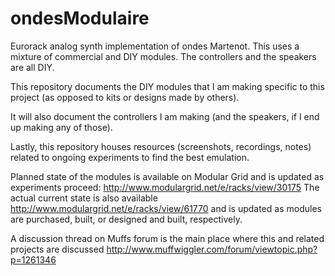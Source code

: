 ondesModulaire
==============

Eurorack analog synth implementation of ondes Martenot. This uses a
mixture of commercial and DIY modules. The controllers and the speakers
are all DIY. 

This repository documents the DIY modules that I am making specific to 
this project (as opposed to kits or designs made by others).

It will also document the controllers I am making (and the speakers, if 
I end up making any of those).

Lastly, this repository houses resources (screenshots, recordings, notes) 
related to ongoing experiments to find the best emulation.

Planned state of the modules is available on Modular Grid and is updated
as experiments proceed:
http://www.modulargrid.net/e/racks/view/30175
The actual current state is also available
http://www.modulargrid.net/e/racks/view/61770
and is updated as modules are purchased, built, or designed and built, 
respectively.

A discussion thread on Muffs forum is the main place where this and related 
projects are discussed
http://www.muffwiggler.com/forum/viewtopic.php?p=1261346